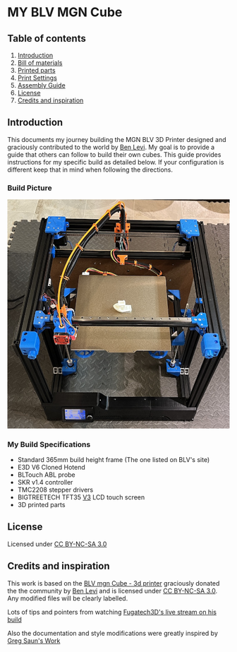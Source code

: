 # MY BLV MGN Cube

## Table of contents
  1. [Introduction](#introduction)
  2. [Bill of materials](manual/bom.md)
  3. [Printed parts](https://docs.google.com/spreadsheets/d/e/2PACX-1vTVx7BvB3V7CozF2l4eWkNntWrHSjOawmrsi_bRSVxQLIGVlfZTYEGp8a6fHpENV6hV2cn9PrDLHHl0/pubhtml?gid=1482045037&single=true)
  4. [Print Settings](https://docs.google.com/spreadsheets/d/e/2PACX-1vTgPZb2P_rigplUG4TBjnBd7A5v86qJmxN26Bf9Z0P1HwILFovxDry4oiuArPlMLLYwE4DXcqXhaWn0/pubhtml?gid=0#)
  5. [Assembly Guide](manual/guide/README.md)
  6. [License](#license)
  7. [Credits and inspiration](#credits-and-inspiration)

## Introduction
This documents my journey building the MGN BLV 3D Printer designed and graciously contributed to the world by [Ben Levi](parts/source/README.md). My goal is to provide a guide that others can follow to build their own cubes. This guide provides instructions for my specific build as detailed below. If your configuration is different keep that in mind when following the directions.

### Build Picture
![My Printer](manual/guide/img/all-CurrentBuild.jpeg)

### My Build Specifications
* Standard 365mm build height frame (The one listed on BLV's site)
* E3D V6 Cloned Hotend
* BLTouch ABL probe
* SKR v1.4 controller
* TMC2208 stepper drivers
* BIGTREETECH TFT35 <u>V3</u> LCD touch screen
* 3D printed parts

## License

Licensed under [CC BY-NC-SA 3.0](https://creativecommons.org/licenses/by-nc-sa/3.0/)

## Credits and inspiration
This work is based on the [BLV mgn Cube - 3d printer](https://www.blvprojects.com/blv-mgn-cube-3d-printer) graciously donated the the community by [Ben Levi](https://www.facebook.com/blevi?fref=gs&dti=371460246914851&hc_location=group_dialog) and is licensed under [CC BY-NC-SA 3.0](https://creativecommons.org/licenses/by-nc-sa/3.0/).  Any modified files will be clearly labelled.

Lots of tips and pointers from watching [Fugatech3D's live stream on his build](https://www.youtube.com/user/fuganater987)

Also the documentation and style modifications were greatly inspired by [Greg Saun's Work](https://github.com/gregsaun/bear_extruder_and_x_axis/blob/master/README.md) 
